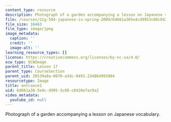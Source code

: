 ```yaml
---
content_type: resource
description: Photograph of a garden accompanying a lesson on Japanese vocabulary.
file: /courses/21g-504-japanese-iv-spring-2009/6d661a365e4cd9953c08c0420e7ac9a2_entrance1.jpg
file_size: 16463
file_type: image/jpeg
image_metadata:
  caption: ''
  credit: ''
  image-alt: ''
learning_resource_types: []
license: https://creativecommons.org/licenses/by-nc-sa/4.0/
ocw_type: OCWImage
parent_title: Lesson 17
parent_type: CourseSection
parent_uid: 20539a8a-0070-a3dc-0491-23486d993904
resourcetype: Image
title: entrance1
uid: 6d661a36-5e4c-d995-3c08-c0420e7ac9a2
video_metadata:
  youtube_id: null
---
```

Photograph of a garden accompanying a lesson on Japanese vocabulary.